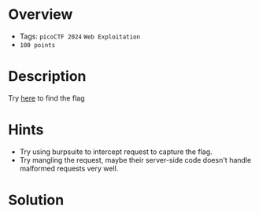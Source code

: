 # Overview
- Tags: `picoCTF 2024` `Web Exploitation`
- `100 points`

# Description
Try [here](http://titan.picoctf.net:53784/) to find the flag

# Hints
* Try using burpsuite to intercept request to capture the flag.
* Try mangling the request, maybe their server-side code doesn't handle malformed requests very well.

# Solution
